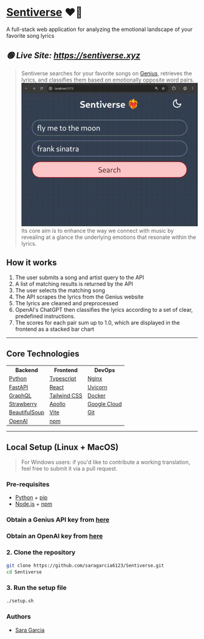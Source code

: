 # [Sentiverse](https://sentiverse.xyz) ❤️‍🔥

A full-stack web application for analyzing the emotional landscape of your favorite song lyrics


## *🟢 Live Site: <https://sentiverse.xyz>*

> Sentiverse searches for your favorite songs on [Genius](https://genius.com), retrieves the lyrics, and classifies them based on emotionally opposite word pairs.
![App Preview](preview.gif)
> Its core aim is to enhance the way we connect with music by revealing at a glance the underlying emotions that resonate within the lyrics.

## How it works

1) The user submits a song and artist query to the API
2) A list of matching results is returned by the API
3) The user selects the matching song
4) The API scrapes the lyrics from the Genius website
5) The lyrics are cleaned and preprocessed
6) OpenAI's ChatGPT then classifies the lyrics according to a set of clear, predefined instructions.
7) The scores for each pair sum up to 1.0, which are displayed in the frontend as a stacked bar chart

---

## Core Technologies

<table>
  <tr>
    <th>Backend</th>
    <th>Frontend</th>
    <th>DevOps</th>
  </tr>
  <tr>
    <td><a href="https://www.python.org/">Python</a></td>
    <td><a href="https://www.typescriptlang.org/">Typescript</a></td>
    <td><a href="https://nginx.org/">Nginx</a></td>
  </tr>
  <tr>
    <td><a href="https://fastapi.tiangolo.com">FastAPI</a></td>
    <td><a href="https://react.dev">React</a></td>
    <td><a href="https://www.uvicorn.org/">Uvicorn</a></td>
  </tr>
  <tr>
    <td><a href="https://graphql.org">GraphQL</a></td>
    <td><a href="https://tailwindcss.com/">Tailwind CSS</a></td>
    <td><a href="https://www.docker.com/">Docker</a></td>
  </tr>
  <tr>
    <td><a href="https://strawberry.rocks">Strawberry</a></td>
    <td><a href="https://www.apollographql.com/">Apollo</a></td>
    <td><a href="https://console.cloud.google.com/">Google Cloud</a></td>
  </tr>
  <tr>
    <td><a href="https://beautiful-soup-4.readthedocs.io">BeautifulSoup</a></td>
    <td><a href="https://vite.dev/">Vite</a></td>
    <td><a href="https://git-scm.com/">Git</a></td>
  </tr>
  <tr>
    <td><a href="https://openai.com/">OpenAI</a></td>
    <td><a href="https://www.npmjs.com/">npm</a></td>
    <td></td>
  </tr>
</table>

---

## Local Setup (Linux + MacOS)

> For Windows users: if you'd like to contribute a working translation, feel free to submit it via a pull request.

### Pre-requisites

- [Python](https://www.python.org/downloads/) + [pip](https://pypi.org/project/pip/)
- [Node.js](https://nodejs.org/en) + [npm](https://www.npmjs.com/)

### Obtain a Genius API key from [here](https://genius.com/api-clients)

### Obtain an OpenAI key from [here](https://openai.com/api/)

### 2. Clone the repository

```sh
git clone https://github.com/saragarcia6123/Sentiverse.git
cd Sentiverse
```

### 3. Run the setup file

```sh
./setup.sh
```

### Authors

- [Sara Garcia](https://github.com/saragarcia6123)
